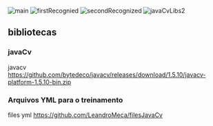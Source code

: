 ![main](https://github.com/LeandroMeca/JavaCv/assets/83671192/1a4ff7ba-7236-43ca-8f19-28559c45346a)
![firstRecognied](https://github.com/LeandroMeca/JavaCv/assets/83671192/8926e93a-47cb-459c-ab6d-36cc4e7b111c)
![secondRecognized](https://github.com/LeandroMeca/JavaCv/assets/83671192/5592c764-fef9-4b40-b032-153922ddb6e3)
![javaCvLibs2](https://github.com/LeandroMeca/JavaCv/assets/83671192/df47abcf-a687-4a3f-8dce-d5f52d0e8e77)



## bibliotecas
### javaCv
javacv https://github.com/bytedeco/javacv/releases/download/1.5.10/javacv-platform-1.5.10-bin.zip
### Arquivos YML para o treinamento
files yml https://github.com/LeandroMeca/filesJavaCv
